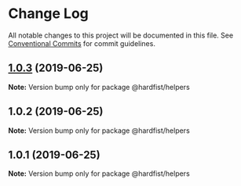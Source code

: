 # Change Log

All notable changes to this project will be documented in this file.
See [Conventional Commits](https://conventionalcommits.org) for commit guidelines.

## [1.0.3](https://github.com/hardfist/hardfist_boilerplate/compare/@hardfist/helpers@1.0.2...@hardfist/helpers@1.0.3) (2019-06-25)

**Note:** Version bump only for package @hardfist/helpers





## 1.0.2 (2019-06-25)

**Note:** Version bump only for package @hardfist/helpers





## 1.0.1 (2019-06-25)

**Note:** Version bump only for package @hardfist/helpers
